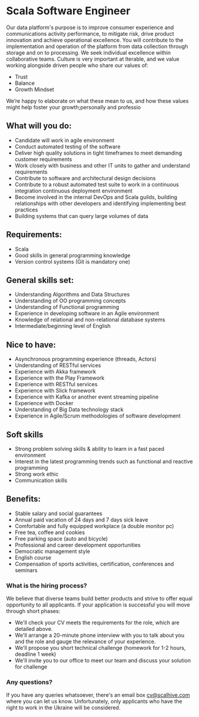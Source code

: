 # Scala Software Engineer

Our data platform's purpose is to improve consumer experience and communications activity performance, to mitigate risk, drive product innovation and achieve operational excellence. You will contribute to the implementation and operation of the platform from data collection through storage and on to processing.
We seek individual excellence within collaborative teams.
Culture is very important at Iterable, and we value working alongside driven people who share our values of:

- Trust
- Balance
- Growth Mindset

We’re happy to elaborate on what these mean to us, and how these values might help foster your growth;personally and professio

## What will you do:
- Candidate will work in agile environment
- Conduct automated testing of the software
- Deliver high quality solutions in tight timeframes to meet demanding customer requirements
- Work closely with business and other IT units to gather and understand requirements
- Contribute to software and architectural design decisions
- Contribute to a robust automated test suite to work in a continuous integration continuous deployment environment
- Become involved in the internal DevOps and Scala guilds, building relationships with other developers and identifying implementing best practices
- Building systems that can query large volumes of data

## Requirements:
- Scala 
- Good skills in general programming knowledge
- Version control systems (Git is mandatory one)

## General skills set:
- Understanding Algorithms and Data Structures
- Understanding of OO programming concepts
- Understanding of Functional programming
- Experience in developing software in an Agile environment
- Knowledge of relational and non-relational database systems
- Intermediate/beginning level of English

## Nice to have:
- Asynchronous programming experience (threads, Actors)
- Understanding of RESTful services
- Experience with Akka framework
- Experience with the Play Framework 
- Experience with RESTful services
- Experience with Slick framework
- Experience with Kafka or another event streaming pipeline
- Experience with Docker
- Understanding of Big Data technology stack
- Experience in Agile/Scrum methodologies of software development 

## Soft skills
- Strong problem solving skills & ability to learn in a fast paced environment
- Interest in the latest programming trends such as functional and reactive programming
- Strong work ethic
- Communication skills

## Benefits:
- Stable salary and social guarantees
- Annual paid vacation of 24 days and 7 days sick leave
- Comfortable and fully equipped workplace (a double monitor pc)
- Free tea, coffee and cookies
- Free parking space (auto and bicycle)
- Professional and career development opportunities
- Democratic management style
- English course
- Compensation of sports activities, certification, conferences and seminars


### What is the hiring process?
We believe that diverse teams build better products and strive to offer equal opportunity to all applicants. If your application is successful you will move through short phases:

- We'll check your CV meets the requirements for the role, which are detailed above.
- We'll arrange a 20-minute phone interview with you to talk about you and the role and gauge the relevance of your experience.
- We'll propose you short technical challenge (homework for 1-2 hours, deadline 1 week)
- We'll invite you to our office to meet our team and discuss your solution for challenge

### Any questions?
If you have any queries whatsoever, there's an email box cv@scalhive.com where you can let us know.
Unfortunately, only applicants who have the right to work in the Ukraine will be considered.
